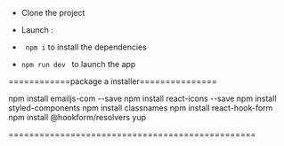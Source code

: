 - Clone the project

- Launch :

- ``` npm i``` to install the dependencies

- ``` npm run dev  ``` to launch the app

============package a installer===============

npm install emailjs-com --save
npm install react-icons --save
npm install styled-components
npm install classnames
npm install react-hook-form
npm install @hookform/resolvers yup

================================================
